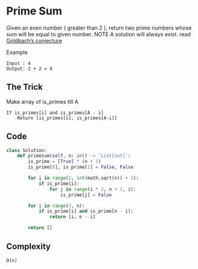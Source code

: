 # Prime Sum

Given an even number ( greater than 2 ), return two prime numbers whose sum will be equal to given number.
NOTE A solution will always exist. read [Goldbach’s conjecture](https://en.wikipedia.org/wiki/Goldbach%27s_conjecture)

Example

```
Input : 4
Output: 2 + 2 = 4
```

## The Trick

Make array of is_primes till A

```
If is_primes[i] and is_primes[A - i]
    Return [is_primes[i], is_primes[A-i]]
```

## Code

```python
class Solution:
    def primesum(self, n: int) -> 'List[int]':
        is_prime = [True] * (n + 1)
        is_prime[0], is_prime[1] = False, False

        for i in range(2, int(math.sqrt(n)) + 1):
            if is_prime[i]:
                for j in range(i * 2, n + 1, i):
                    is_prime[j] = False

        for i in range(2, n):
            if is_prime[i] and is_prime[n - i]:
                return [i, n - i]

        return []
```

## Complexity

`O(n)`
